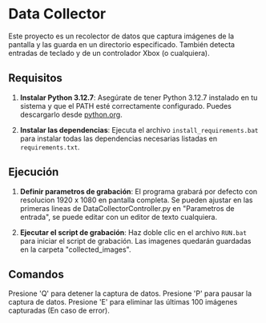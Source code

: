 # Data Collector

Este proyecto es un recolector de datos que captura imágenes de la pantalla y las guarda en un directorio especificado. También detecta entradas de teclado y de un controlador Xbox (o cualquiera).

## Requisitos

1. **Instalar Python 3.12.7**:
Asegúrate de tener Python 3.12.7 instalado en tu sistema y que el PATH esté correctamente configurado.
Puedes descargarlo desde [python.org](https://www.python.org/downloads/release/python-3127/).

2. **Instalar las dependencias**:
Ejecuta el archivo `install_requirements.bat` para instalar todas las dependencias necesarias listadas en `requirements.txt`.

## Ejecución

1. **Definir parametros de grabación**:
El programa grabará por defecto con resolucion 1920 x 1080 en pantalla completa. Se pueden ajustar en las primeras lineas de DataCollectorController.py en
"Parametros de entrada", se puede editar con un editor de texto cualquiera.


2. **Ejecutar el script de grabación**:
Haz doble clic en el archivo `RUN.bat` para iniciar el script de grabación. Las imagenes quedarán guardadas en la carpeta "collected_images".

## Comandos

  Presione 'Q' para detener la captura de datos.
  Presione 'P' para pausar la captura de datos.
  Presione 'E' para eliminar las últimas 100 imágenes capturadas (En caso de error).
